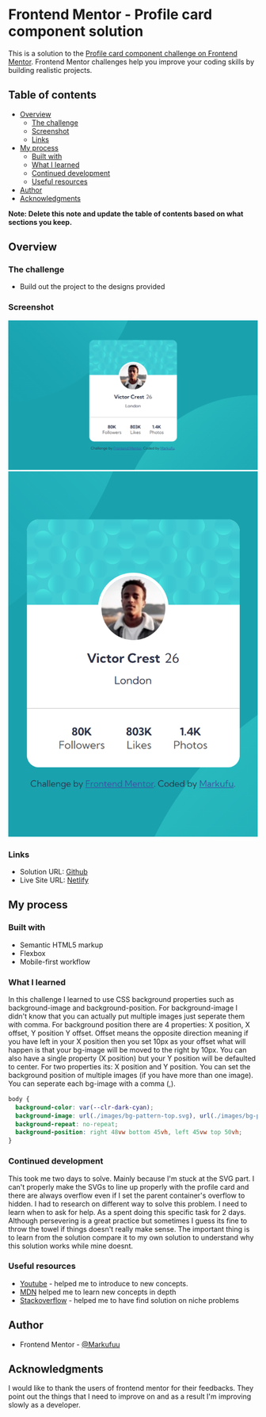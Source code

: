 # Frontend Mentor - Profile card component solution

This is a solution to the [Profile card component challenge on Frontend Mentor](https://www.frontendmentor.io/challenges/profile-card-component-cfArpWshJ). Frontend Mentor challenges help you improve your coding skills by building realistic projects. 

## Table of contents

- [Overview](#overview)
  - [The challenge](#the-challenge)
  - [Screenshot](#screenshot)
  - [Links](#links)
- [My process](#my-process)
  - [Built with](#built-with)
  - [What I learned](#what-i-learned)
  - [Continued development](#continued-development)
  - [Useful resources](#useful-resources)
- [Author](#author)
- [Acknowledgments](#acknowledgments)

**Note: Delete this note and update the table of contents based on what sections you keep.**

## Overview

### The challenge

- Build out the project to the designs provided

### Screenshot

![Desktop](./screenshot/Desktop.png)
![Mobile](./screenshot/Mobile.png)



### Links

- Solution URL: [Github](https://github.com/MrkDchvz/Front-end-mentor-solutions/tree/master/01%20Newbie/profile-card-component-main/profile-card-component-main)
- Live Site URL: [Netlify](https://magenta-flan-d1bc4e.netlify.app)

## My process

### Built with

- Semantic HTML5 markup
- Flexbox
- Mobile-first workflow




### What I learned

In this challenge I learned to use CSS background properties such as background-image and background-position. For background-image I didn't know that you can actually put multiple images just seperate them with comma. For background position there are 4 properties: X position, X offset, Y position Y offset. Offset means the opposite direction meaning if you have left in your X position then you set 10px as your offset what will happen is that your bg-image will be moved to the right by 10px. You can also have a single property (X position) but your Y position will be defaulted to center. For two properties its: X position and Y position. You can set the background position of multiple images (if you have more than one image). You can seperate each bg-image with a comma (,).  

```css
body {
  background-color: var(--clr-dark-cyan);
  background-image: url(./images/bg-pattern-top.svg), url(./images/bg-pattern-bottom.svg);
  background-repeat: no-repeat;
  background-position: right 48vw bottom 45vh, left 45vw top 50vh;
}
```



### Continued development

This took me two days to solve. Mainly because I'm stuck at the SVG part. I can't properly make the SVGs to line up properly with the profile card and there are always overflow even if I set the parent container's overflow to hidden. I had to research on different way to solve this problem. I need to learn when to ask for help. As a spent doing this specific task for 2 days. Although persevering is a great practice but sometimes I guess its fine to throw the towel if things doesn't really make sense. The important thing is to learn from the solution compare it to my own solution to understand why this solution works while mine doesnt.

### Useful resources

- [Youtube](https://www.Youtube.com) - helped me to introduce to new concepts.
- [MDN](https://developer.mozilla.org/en-US/) helped me to learn new concepts in depth
- [Stackoverflow](https://stackoverflow.com/) - helped me to have find solution on niche problems 


## Author


- Frontend Mentor - [@Markufuu](https://www.frontendmentor.io/profile/Markufuu)



## Acknowledgments

I would like to thank the users of frontend mentor for their feedbacks. They point out the things that I need to improve on and as a result I'm improving slowly as a developer. 

